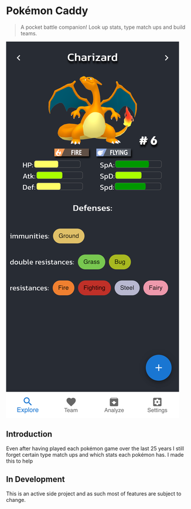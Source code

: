 # Pokémon Caddy
> A pocket battle companion! Look up stats, type match ups and build teams. 

![Screenshot](Screenshot-101022.png)

## Introduction
Even after having played each pokémon game over the last 25 years I still forget certain type match ups and which stats each pokémon has. I made this to help

## In Development
This is an active side project and as such most of features are subject to change. 